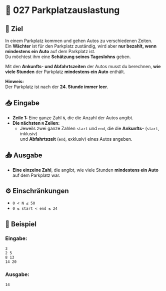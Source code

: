# 🚗 027 Parkplatzauslastung

## 🎯 Ziel
In einem Parkplatz kommen und gehen Autos zu verschiedenen Zeiten.  
Ein **Wächter** ist für den Parkplatz zuständig, wird aber **nur bezahlt, wenn mindestens ein Auto** auf dem Parkplatz ist.  
Du möchtest ihm eine **Schätzung seines Tageslohns** geben.

Mit den **Ankunfts- und Abfahrtszeiten** der Autos musst du berechnen, **wie viele Stunden** der Parkplatz **mindestens ein Auto** enthält.

**Hinweis:**  
Der Parkplatz ist nach der **24. Stunde immer leer**.

## 📥 Eingabe
- **Zeile 1:** Eine ganze Zahl `N`, die die Anzahl der Autos angibt.
- **Die nächsten `N` Zeilen:**  
  - Jeweils zwei ganze Zahlen `start` und `end`, die die **Ankunfts-** (`start`, inklusiv)  
    und **Abfahrtszeit** (`end`, exklusiv) eines Autos angeben.

## 📤 Ausgabe
- **Eine einzelne Zahl**, die angibt, wie viele Stunden **mindestens ein Auto** auf dem Parkplatz war.

## ⚙️ Einschränkungen
- `0 < N ≤ 50`
- `0 ≤ start < end ≤ 24`

## 📌 Beispiel

### Eingabe:
```
3
2 5
8 13
14 20
```

### Ausgabe:
```
14
```
